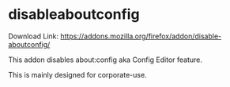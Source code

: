 disableaboutconfig
==================

Download Link: https://addons.mozilla.org/firefox/addon/disable-aboutconfig/

This addon disables about:config aka Config Editor feature.

This is mainly designed for corporate-use.
